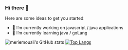 ### Hi there 👋



Here are some ideas to get you started:

- 🔭 I’m currently working on javascript / java applications
- 🌱 I’m currently learning java / goLang


![meriemouali's GitHub stats](https://github-readme-stats.vercel.app/api?username=meriemouali&show_icons=true&theme=radical&count_private=true)
[![Top Langs](https://github-readme-stats.vercel.app/api/top-langs/?username=meriemouali&layout=compact&show_icons=true&theme=radical)](https://github.com/meriemouali/github-readme-stats)



